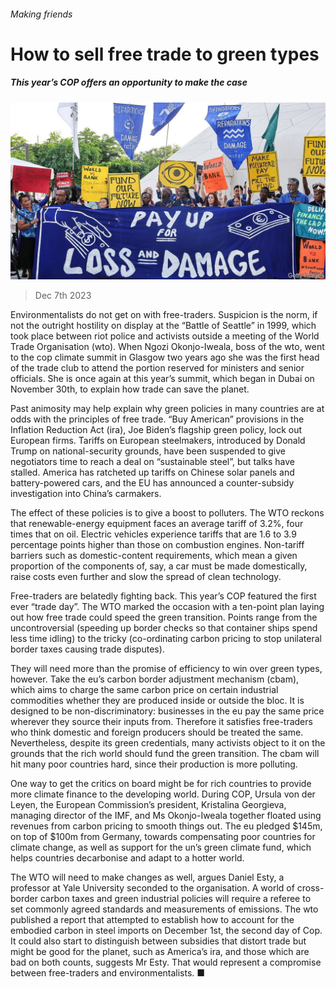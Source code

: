###### Making friends

# How to sell free trade to green types 

##### This year’s COP offers an opportunity to make the case 

![image](images/20231209_FNP502.jpg) 

> Dec 7th 2023 

Environmentalists do not get on with free-traders. Suspicion is the norm, if not the outright hostility on display at the “Battle of Seattle” in 1999, which took place between riot police and activists outside a meeting of the World Trade Organisation (wto). When Ngozi Okonjo-Iweala, boss of the wto, went to the cop climate summit in Glasgow two years ago she was the first head of the trade club to attend the portion reserved for ministers and senior officials. She is once again at this year’s summit, which began in Dubai on November 30th, to explain how trade can save the planet.

Past animosity may help explain why green policies in many countries are at odds with the principles of free trade. “Buy American” provisions in the Inflation Reduction Act (ira), Joe Biden’s flagship green policy, lock out European firms. Tariffs on European steelmakers, introduced by Donald Trump on national-security grounds, have been suspended to give negotiators time to reach a deal on “sustainable steel”, but talks have stalled. America has ratcheted up tariffs on Chinese solar panels and battery-powered cars, and the EU has announced a counter-subsidy investigation into China’s carmakers. 

The effect of these policies is to give a boost to polluters. The WTO reckons that renewable-energy equipment faces an average tariff of 3.2%, four times that on oil. Electric vehicles experience tariffs that are 1.6 to 3.9 percentage points higher than those on combustion engines. Non-tariff barriers such as domestic-content requirements, which mean a given proportion of the components of, say, a car must be made domestically, raise costs even further and slow the spread of clean technology.

Free-traders are belatedly fighting back. This year’s COP featured the first ever “trade day”. The WTO marked the occasion with a ten-point plan laying out how free trade could speed the green transition. Points range from the uncontroversial (speeding up border checks so that container ships spend less time idling) to the tricky (co-ordinating carbon pricing to stop unilateral border taxes causing trade disputes).

They will need more than the promise of efficiency to win over green types, however. Take the eu’s carbon border adjustment mechanism (cbam), which aims to charge the same carbon price on certain industrial commodities whether they are produced inside or outside the bloc. It is designed to be non-discriminatory: businesses in the eu pay the same price wherever they source their inputs from. Therefore it satisfies free-traders who think domestic and foreign producers should be treated the same. Nevertheless, despite its green credentials, many activists object to it on the grounds that the rich world should fund the green transition. The cbam will hit many poor countries hard, since their production is more polluting.

One way to get the critics on board might be for rich countries to provide more climate finance to the developing world. During COP, Ursula von der Leyen, the European Commission’s president, Kristalina Georgieva, managing director of the IMF, and Ms Okonjo-Iweala together floated using revenues from carbon pricing to smooth things out. The eu pledged $145m, on top of $100m from Germany, towards compensating poor countries for climate change, as well as support for the un’s green climate fund, which helps countries decarbonise and adapt to a hotter world.

The WTO will need to make changes as well, argues Daniel Esty, a professor at Yale University seconded to the organisation. A world of cross-border carbon taxes and green industrial policies will require a referee to set commonly agreed standards and measurements of emissions. The wto published a report that attempted to establish how to account for the embodied carbon in steel imports on December 1st, the second day of Cop. It could also start to distinguish between subsidies that distort trade but might be good for the planet, such as America’s ira, and those which are bad on both counts, suggests Mr Esty. That would represent a compromise between free-traders and environmentalists. ■


